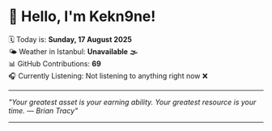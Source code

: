 # 👋 Hello, I'm Kekn9ne!

🗓️ Today is: **Sunday, 17 August 2025**  
🌤️ Weather in Istanbul: **Unavailable 🌫️**  
📊 GitHub Contributions: **69**  
🎧 Currently Listening: Not listening to anything right now ❌

---

_"Your greatest asset is your earning ability. Your greatest resource is your time. — *Brian Tracy*"_

---
